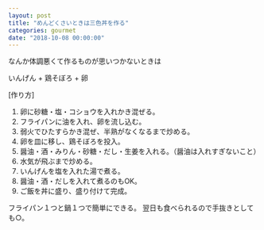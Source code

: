 ```yaml
---
layout: post
title: "めんどくさいときは三色丼を作る"
categories: gourmet
date: "2018-10-08 00:00:00"
---
```


なんか体調悪くて作るものが思いつかないときは

いんげん + 鶏そぼろ + 卵

[作り方]
1. 卵に砂糖・塩・コショウを入れかき混ぜる。
2. フライパンに油を入れ、卵を流し込む。
3. 弱火でひたすらかき混ぜ、半熟がなくなるまで炒める。
4. 卵を皿に移し、鶏そぼろを投入。
5. 醤油・酒・みりん・砂糖・だし・生姜を入れる。（醤油は入れすぎないこと）
6. 水気が飛ぶまで炒める。
7. いんげんを塩を入れた湯で煮る。
8. 醤油・酒・だしを入れて煮るのもOK。
9. ご飯を丼に盛り、盛り付けて完成。

フライパン１つと鍋１つで簡単にできる。
翌日も食べられるので手抜きとしても○。


